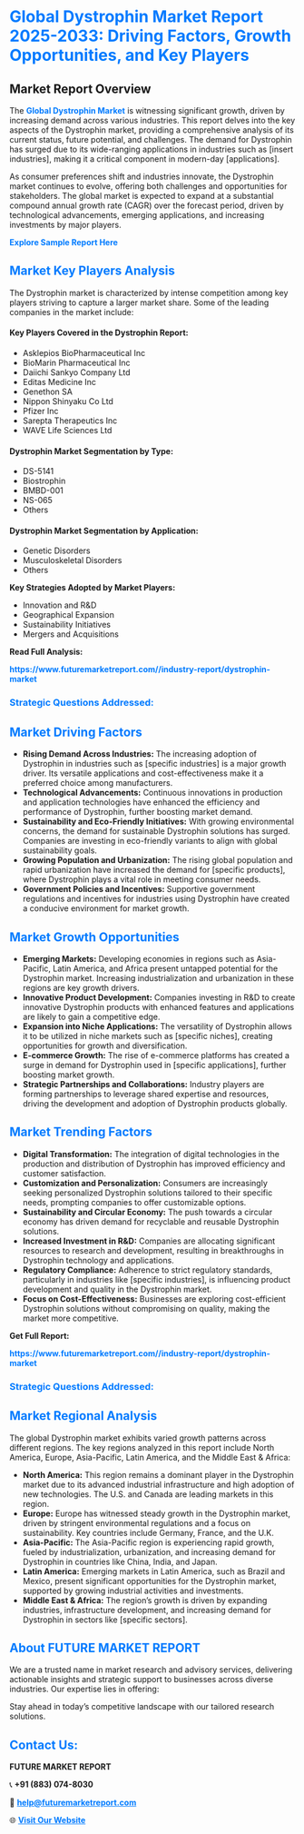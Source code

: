 <h1 style="color: #007BFF;">Global Dystrophin Market Report 2025-2033: Driving Factors, Growth Opportunities, and Key Players</h1>

<section id="overview">
<h2>Market Report Overview</h2>
<p>The <a href="https://www.futuremarketreport.com//industry-report/dystrophin-market" style="color: #007BFF; text-decoration: none;"><strong>Global Dystrophin Market</strong></a> is witnessing significant growth, driven by increasing demand across various industries. This report delves into the key aspects of the Dystrophin market, providing a comprehensive analysis of its current status, future potential, and challenges. The demand for Dystrophin has surged due to its wide-ranging applications in industries such as [insert industries], making it a critical component in modern-day [applications].</p>
<p>As consumer preferences shift and industries innovate, the Dystrophin market continues to evolve, offering both challenges and opportunities for stakeholders. The global market is expected to expand at a substantial compound annual growth rate (CAGR) over the forecast period, driven by technological advancements, emerging applications, and increasing investments by major players.</p>
</section>

<section id="overview">
<p><a href="https://www.futuremarketreport.com//request-sample/reportId=54640" style="color: #007BFF; text-decoration: none;"><strong>Explore Sample Report Here</strong></a></p>
</section>

<section id="key-players">
<h2 style="color: #007BFF;">Market Key Players Analysis</h2>
<p>The Dystrophin market is characterized by intense competition among key players striving to capture a larger market share. Some of the leading companies in the market include:</p>
<h4>Key Players Covered in the Dystrophin Report:</h4>
<ul><li>Asklepios BioPharmaceutical Inc</li><li>BioMarin Pharmaceutical Inc</li><li>Daiichi Sankyo Company Ltd</li><li>Editas Medicine Inc</li><li>Genethon SA</li><li>Nippon Shinyaku Co Ltd</li><li>Pfizer Inc</li><li>Sarepta Therapeutics Inc</li><li>WAVE Life Sciences Ltd</li></ul>
<h4>Dystrophin Market Segmentation by Type:</h4>
<ul><li>DS-5141</li><li>Biostrophin</li><li>BMBD-001</li><li>NS-065</li><li>Others</li></ul>

<h4>Dystrophin Market Segmentation by Application:</h4>
<ul><li>Genetic Disorders</li><li>Musculoskeletal Disorders</li><li>Others</li></ul>
<p><strong>Key Strategies Adopted by Market Players:</strong></p>
<ul>
<li>Innovation and R&D</li>
<li>Geographical Expansion</li>
<li>Sustainability Initiatives</li>
<li>Mergers and Acquisitions</li>
</ul>
</section>

<section>
<p><strong>Read Full Analysis: </strong></p><a href="https://www.futuremarketreport.com//industry-report/dystrophin-market" style="color: #007BFF; text-decoration: none;"><strong>https://www.futuremarketreport.com//industry-report/dystrophin-market</strong></a>
<h3 style="color: #007BFF;">Strategic Questions Addressed:</h3>
</section>

<section id="driving-factors">
<h2 style="color: #007BFF;">Market Driving Factors</h2>
<ul>
<li><strong>Rising Demand Across Industries:</strong> The increasing adoption of Dystrophin in industries such as [specific industries] is a major growth driver. Its versatile applications and cost-effectiveness make it a preferred choice among manufacturers.</li>
<li><strong>Technological Advancements:</strong> Continuous innovations in production and application technologies have enhanced the efficiency and performance of Dystrophin, further boosting market demand.</li>
<li><strong>Sustainability and Eco-Friendly Initiatives:</strong> With growing environmental concerns, the demand for sustainable Dystrophin solutions has surged. Companies are investing in eco-friendly variants to align with global sustainability goals.</li>
<li><strong>Growing Population and Urbanization:</strong> The rising global population and rapid urbanization have increased the demand for [specific products], where Dystrophin plays a vital role in meeting consumer needs.</li>
<li><strong>Government Policies and Incentives:</strong> Supportive government regulations and incentives for industries using Dystrophin have created a conducive environment for market growth.</li>
</ul>
</section>

<section id="growth-opportunities">
<h2 style="color: #007BFF;">Market Growth Opportunities</h2>
<ul>
<li><strong>Emerging Markets:</strong> Developing economies in regions such as Asia-Pacific, Latin America, and Africa present untapped potential for the Dystrophin market. Increasing industrialization and urbanization in these regions are key growth drivers.</li>
<li><strong>Innovative Product Development:</strong> Companies investing in R&D to create innovative Dystrophin products with enhanced features and applications are likely to gain a competitive edge.</li>
<li><strong>Expansion into Niche Applications:</strong> The versatility of Dystrophin allows it to be utilized in niche markets such as [specific niches], creating opportunities for growth and diversification.</li>
<li><strong>E-commerce Growth:</strong> The rise of e-commerce platforms has created a surge in demand for Dystrophin used in [specific applications], further boosting market growth.</li>
<li><strong>Strategic Partnerships and Collaborations:</strong> Industry players are forming partnerships to leverage shared expertise and resources, driving the development and adoption of Dystrophin products globally.</li>
</ul>
</section>

<section id="trending-factors">
<h2 style="color: #007BFF;">Market Trending Factors</h2>
<ul>
<li><strong>Digital Transformation:</strong> The integration of digital technologies in the production and distribution of Dystrophin has improved efficiency and customer satisfaction.</li>
<li><strong>Customization and Personalization:</strong> Consumers are increasingly seeking personalized Dystrophin solutions tailored to their specific needs, prompting companies to offer customizable options.</li>
<li><strong>Sustainability and Circular Economy:</strong> The push towards a circular economy has driven demand for recyclable and reusable Dystrophin solutions.</li>
<li><strong>Increased Investment in R&D:</strong> Companies are allocating significant resources to research and development, resulting in breakthroughs in Dystrophin technology and applications.</li>
<li><strong>Regulatory Compliance:</strong> Adherence to strict regulatory standards, particularly in industries like [specific industries], is influencing product development and quality in the Dystrophin market.</li>
<li><strong>Focus on Cost-Effectiveness:</strong> Businesses are exploring cost-efficient Dystrophin solutions without compromising on quality, making the market more competitive.</li>
</ul>
</section>

<section>
<p><strong>Get Full Report: </strong></p><a href="https://www.futuremarketreport.com//industry-report/dystrophin-market" style="color: #007BFF; text-decoration: none;"><strong>https://www.futuremarketreport.com//industry-report/dystrophin-market</strong></a>
<h3 style="color: #007BFF;">Strategic Questions Addressed:</h3>
</section>


<section id="regional-analysis">
<h2 style="color: #007BFF;">Market Regional Analysis</h2>
<p>The global Dystrophin market exhibits varied growth patterns across different regions. The key regions analyzed in this report include North America, Europe, Asia-Pacific, Latin America, and the Middle East & Africa:</p>
<ul>
<li><strong>North America:</strong> This region remains a dominant player in the Dystrophin market due to its advanced industrial infrastructure and high adoption of new technologies. The U.S. and Canada are leading markets in this region.</li>
<li><strong>Europe:</strong> Europe has witnessed steady growth in the Dystrophin market, driven by stringent environmental regulations and a focus on sustainability. Key countries include Germany, France, and the U.K.</li>
<li><strong>Asia-Pacific:</strong> The Asia-Pacific region is experiencing rapid growth, fueled by industrialization, urbanization, and increasing demand for Dystrophin in countries like China, India, and Japan.</li>
<li><strong>Latin America:</strong> Emerging markets in Latin America, such as Brazil and Mexico, present significant opportunities for the Dystrophin market, supported by growing industrial activities and investments.</li>
<li><strong>Middle East & Africa:</strong> The region’s growth is driven by expanding industries, infrastructure development, and increasing demand for Dystrophin in sectors like [specific sectors].</li>
</ul>
</section>

<footer>
<h2 style="color: #007BFF;">About FUTURE MARKET REPORT</h2>
<p>We are a trusted name in market research and advisory services, delivering actionable insights and strategic support to businesses across diverse industries. Our expertise lies in offering:</p>

<p>Stay ahead in today’s competitive landscape with our tailored research solutions.</p>

<h2 style="color: #007BFF;">Contact Us:</h2>
<p><strong>FUTURE MARKET REPORT</strong></p>
<p>📞 <strong>+91 (883) 074-8030</strong></p>
<p>📧 <strong><a href="mailto:help@futuremarketreport.com" style="color: #007BFF;">help@futuremarketreport.com</a></strong></p>
<p>🌐 <strong><a href="https://www.futuremarketreport.com/" style="color: #007BFF;">Visit Our Website</a></strong></p>
</footer>